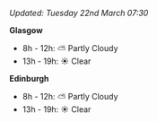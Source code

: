 *Updated: Tuesday 22nd March 07:30*

**Glasgow**

* 8h - 12h: :partly_sunny: Partly Cloudy
* 13h - 19h: :sunny: Clear

**Edinburgh**

* 8h - 12h: :partly_sunny: Partly Cloudy
* 13h - 19h: :sunny: Clear
